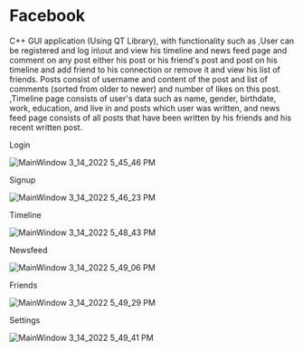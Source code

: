 # Facebook
C++ GUI application (Using QT Library), with functionality such as  ,User can be registered and log in\out and view his timeline and news feed page and comment on any post either his post or his friend's post and post on his timeline and add friend to his connection or remove it and view his list of friends. Posts consist of username and content of the post and list of comments (sorted from older to newer) and number of likes on this post. ,Timeline page consists of user's data such as name, gender, birthdate, work, education, and live in and posts which user was written, and news feed page consists of all posts that have been written by his friends and his recent written post.

Login

![MainWindow 3_14_2022 5_45_46 PM](https://user-images.githubusercontent.com/73191469/158210172-6de9bae9-e91b-48e1-8a4f-715def6b0f72.png)

Signup

![MainWindow 3_14_2022 5_46_23 PM](https://user-images.githubusercontent.com/73191469/158210246-d07b66f5-799f-4df7-b3bc-577f438fba8f.png)

Timeline

![MainWindow 3_14_2022 5_48_43 PM](https://user-images.githubusercontent.com/73191469/158210326-2ce22e35-7f1a-45a6-9152-05c1b818730c.png)

Newsfeed

![MainWindow 3_14_2022 5_49_06 PM](https://user-images.githubusercontent.com/73191469/158210357-e5ad14b5-d76d-482a-bbcf-ef64c1c08441.png)

Friends

![MainWindow 3_14_2022 5_49_29 PM](https://user-images.githubusercontent.com/73191469/158210419-633a563f-19a3-4d2a-a587-165d1c7fd228.png)

Settings

![MainWindow 3_14_2022 5_49_41 PM](https://user-images.githubusercontent.com/73191469/158210459-574e62f6-32f4-47a0-948c-c7b94abf5cc5.png)

